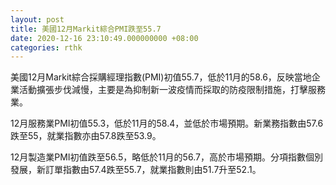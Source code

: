 ```yaml
---
layout: post
title: 美國12月Markit綜合PMI跌至55.7
date: 2020-12-16 23:10:49.000000000 +08:00
categories: rthk
---
```


美國12月Markit綜合採購經理指數(PMI)初值55.7，低於11月的58.6，反映當地企業活動擴張步伐減慢，主要是為抑制新一波疫情而採取的防疫限制措施，打擊服務業。

12月服務業PMI初值55.3，低於11月的58.4，並低於市場預期。新業務指數由57.6跌至55，就業指數亦由57.8跌至53.9。

12月製造業PMI初值跌至56.5，略低於11月的56.7，高於市場預期。分項指數個別發展，新訂單指數由57.4跌至55.7，就業指數則由51.7升至52.1。
